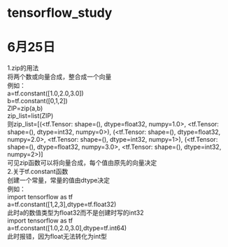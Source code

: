 # tensorflow_study
# 6月25日
1.zip的用法\
将两个数或向量合成，整合成一个向量\
例如：\
a=tf.constant([1.0,2.0,3.0])\
b=tf.constant([0,1,2])\
ZIP=zip(a,b)\
zip_list=list(ZIP)\
则zip_list=[(<tf.Tensor: shape=(), dtype=float32, numpy=1.0>, <tf.Tensor: shape=(), dtype=int32, numpy=0>), (<tf.Tensor: shape=(), dtype=float32, numpy=2.0>, <tf.Tensor: shape=(), dtype=int32, numpy=1>), (<tf.Tensor: shape=(), dtype=float32, numpy=3.0>, <tf.Tensor: shape=(), dtype=int32, numpy=2>)]\
可见zip函数可以将向量合成，每个值由原先的向量决定\
2.关于tf.constant函数\
创建一个常量，常量的值由dtype决定\
例如：\
import tensorflow as tf\
a=tf.constant([1,2,3],dtype=tf.float32)\
此时a的数值类型为float32而不是创建时写的int32\
import tensorflow as tf\
a=tf.constant([1.0,2.0,3.0],dtype=tf.int64)\
此时报错，因为float无法转化为int型
